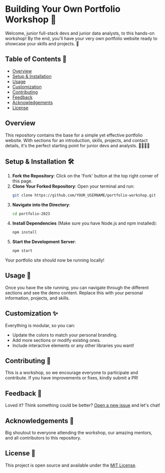 # Building Your Own Portfolio Workshop 🚀

Welcome, junior full-stack devs and junior data analysts, to this hands-on workshop! By the end, you'll have your very own portfolio website ready to showcase your skills and projects. 🌟

## Table of Contents 📖

- [Overview](#overview)
- [Setup & Installation](#setup--installation-🛠)
- [Usage](#usage-🔧)
- [Customization](#customization-✨)
- [Contributing](#contributing-💬)
- [Feedback](#feedback-💌)
- [Acknowledgements](#acknowledgements-🙏)
- [License](#license-📄)

## Overview

This repository contains the base for a simple yet effective portfolio website. With sections for an introduction, skills, projects, and contact details, it's the perfect starting point for junior devs and analysts. 👩‍💻👨‍💻

## Setup & Installation 🛠

1. **Fork the Repository**: Click on the 'Fork' button at the top right corner of this page.
2. **Clone Your Forked Repository**: Open your terminal and run:
    ```bash
    git clone https://github.com/YOUR_USERNAME/portfolio-workshop.git
    ```
3. **Navigate into the Directory**: 
    ```bash
    cd portfolio-2023
    ```
4. **Install Dependencies** (Make sure you have Node.js and npm installed):
    ```bash
    npm install
    ```
5. **Start the Development Server**:
    ```bash
    npm start
    ```
Your portfolio site should now be running locally!

## Usage 🔧

Once you have the site running, you can navigate through the different sections and see the demo content. Replace this with your personal information, projects, and skills. 

## Customization ✨

Everything is modular, so you can:
- Update the colors to match your personal branding.
- Add more sections or modify existing ones.
- Include interactive elements or any other libraries you want!

## Contributing 💬

This is a workshop, so we encourage everyone to participate and contribute. If you have improvements or fixes, kindly submit a PR!

## Feedback 💌

Loved it? Think something could be better? [Open a new issue](https://github.com/ORIGINAL_OWNER/portfolio-workshop/issues/new) and let's chat! 

## Acknowledgements 🙏

Big shoutout to everyone attending the workshop, our amazing mentors, and all contributors to this repository.

## License 📄

This project is open source and available under the [MIT License](LICENSE).
